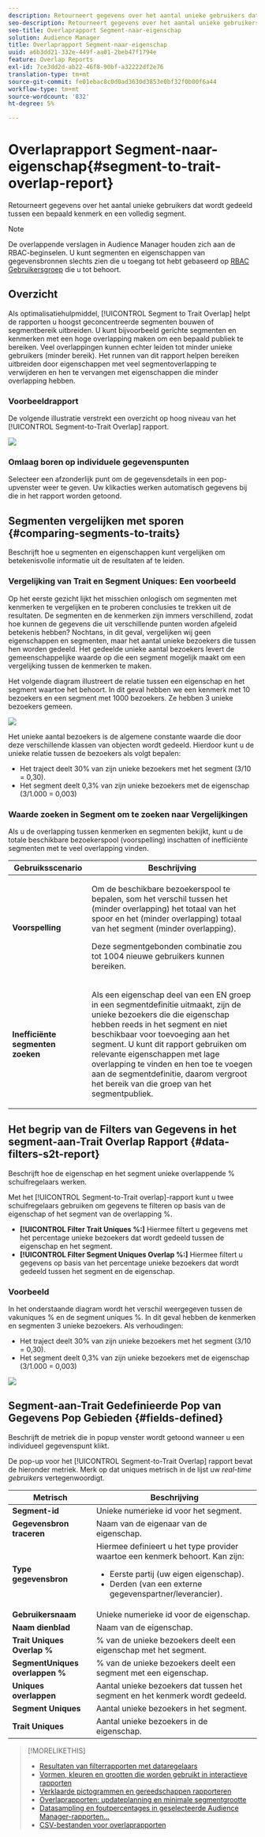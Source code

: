 ```yaml
---
description: Retourneert gegevens over het aantal unieke gebruikers dat wordt gedeeld tussen een bepaald kenmerk en een volledig segment.
seo-description: Retourneert gegevens over het aantal unieke gebruikers dat wordt gedeeld tussen een bepaald kenmerk en een volledig segment.
seo-title: Overlaprapport Segment-naar-eigenschap
solution: Audience Manager
title: Overlaprapport Segment-naar-eigenschap
uuid: a6b3dd21-332e-449f-aa01-2beb47f1794e
feature: Overlap Reports
exl-id: 7ce3dd2d-ab22-46f8-90bf-a32222df2e76
translation-type: tm+mt
source-git-commit: fe01ebac8c0d0ad3630d3853e0bf32f0b00f6a44
workflow-type: tm+mt
source-wordcount: '832'
ht-degree: 5%

---
```


# Overlaprapport Segment-naar-eigenschap{#segment-to-trait-overlap-report}

Retourneert gegevens over het aantal unieke gebruikers dat wordt gedeeld tussen een bepaald kenmerk en een volledig segment.

>[!NOTE]
>
>De overlappende verslagen in Audience Manager houden zich aan de RBAC-beginselen. U kunt segmenten en eigenschappen van gegevensbronnen slechts zien die u toegang tot hebt gebaseerd op [RBAC Gebruikersgroep](/help/using/features/administration/administration-overview.md) die u tot behoort.

<!-- 

c_segment_trait_overlap.xml

 -->

## Overzicht

Als optimalisatiehulpmiddel, [!UICONTROL Segment to Trait Overlap] helpt de rapporten u hoogst geconcentreerde segmenten bouwen of segmentbereik uitbreiden. U kunt bijvoorbeeld gerichte segmenten en kenmerken met een hoge overlapping maken om een bepaald publiek te bereiken. Veel overlappingen kunnen echter leiden tot minder unieke gebruikers (minder bereik). Het runnen van dit rapport helpen bereiken uitbreiden door eigenschappen met veel segmentoverlapping te verwijderen en hen te vervangen met eigenschappen die minder overlapping hebben.

### Voorbeeldrapport

De volgende illustratie verstrekt een overzicht op hoog niveau van het [!UICONTROL Segment-to-Trait Overlap] rapport.

![](assets/segment-to-trait-overlap.png)

### Omlaag boren op individuele gegevenspunten

Selecteer een afzonderlijk punt om de gegevensdetails in een pop-upvenster weer te geven. Uw klikacties werken automatisch gegevens bij die in het rapport worden getoond.

## Segmenten vergelijken met sporen {#comparing-segments-to-traits}

Beschrijft hoe u segmenten en eigenschappen kunt vergelijken om betekenisvolle informatie uit de resultaten af te leiden.

<!-- 

c_compare_s2t.xml

 -->

### Vergelijking van Trait en Segment Uniques: Een voorbeeld

Op het eerste gezicht lijkt het misschien onlogisch om segmenten met kenmerken te vergelijken en te proberen conclusies te trekken uit de resultaten. De segmenten en de kenmerken zijn immers verschillend, zodat hoe kunnen de gegevens die uit verschillende punten worden afgeleid betekenis hebben? Nochtans, in dit geval, vergelijken wij geen eigenschappen en segmenten, maar het aantal unieke bezoekers die tussen hen worden gedeeld. Het gedeelde unieke aantal bezoekers levert de gemeenschappelijke waarde op die een segment mogelijk maakt om een vergelijking tussen de kenmerken te maken.

Het volgende diagram illustreert de relatie tussen een eigenschap en het segment waartoe het behoort. In dit geval hebben we een kenmerk met 10 bezoekers en een segment met 1000 bezoekers. Ze hebben 3 unieke bezoekers gemeen.

![](assets/s2t.png)

Het unieke aantal bezoekers is de algemene constante waarde die door deze verschillende klassen van objecten wordt gedeeld. Hierdoor kunt u de unieke relatie tussen de bezoekers als volgt bepalen:

* Het traject deelt 30% van zijn unieke bezoekers met het segment (3/10 = 0,30).
* Het segment deelt 0,3% van zijn unieke bezoekers met de eigenschap (3/1.000 = 0,003)

### Waarde zoeken in Segment om te zoeken naar Vergelijkingen

Als u de overlapping tussen kenmerken en segmenten bekijkt, kunt u de totale beschikbare bezoekerspool (voorspelling) inschatten of inefficiënte segmenten met te veel overlapping vinden.

<table id="table_5B211EF95216426299EB20253A5A9C1B"> 
 <thead> 
  <tr> 
   <th colname="col1" class="entry"> Gebruiksscenario </th> 
   <th colname="col2" class="entry"> Beschrijving </th> 
  </tr>
 </thead>
 <tbody> 
  <tr> 
   <td colname="col1"><b>Voorspelling</b> </td> 
   <td colname="col2"> <p>Om de beschikbare bezoekerspool te bepalen, som het verschil tussen het (minder overlapping) het totaal van het spoor en het (minder overlapping) totaal van het segment (minder overlapping). </p> <p>Deze segmentgebonden combinatie zou tot 1004 nieuwe gebruikers kunnen bereiken. </p> </td> 
  </tr> 
  <tr> 
   <td colname="col1"><b>Inefficiënte segmenten zoeken</b> </td> 
   <td colname="col2"> <p>Als een eigenschap deel van een <span class="wintitle"> EN</span> groep in een segmentdefinitie uitmaakt, zijn de unieke bezoekers die die eigenschap hebben reeds in het segment en niet beschikbaar voor toevoeging aan het segment. U kunt dit rapport gebruiken om relevante eigenschappen met lage overlapping te vinden en hen toe te voegen aan de segmentdefinitie, daarom vergroot het bereik van die groep van het segmentpubliek. </p> </td> 
  </tr> 
 </tbody> 
</table>

## Het begrip van de Filters van Gegevens in het segment-aan-Trait Overlap Rapport {#data-filters-s2t-report}

Beschrijft hoe de eigenschap en het segment unieke overlappende % schuifregelaars werken.

<!-- 

r_s2t_sliders.xml

 -->

Met het [!UICONTROL Segment-to-Trait overlap]-rapport kunt u twee schuifregelaars gebruiken om gegevens te filteren op basis van de eigenschap of het segment van de overlapping %.

* **[!UICONTROL Filter Trait Uniques %:]** Hiermee filtert u gegevens met het percentage unieke bezoekers dat wordt gedeeld tussen de eigenschap en het segment.
* **[!UICONTROL Filter Segment Uniques Overlap %:]** Hiermee filtert u gegevens op basis van het percentage unieke bezoekers dat wordt gedeeld tussen het segment en de eigenschap.

### Voorbeeld

In het onderstaande diagram wordt het verschil weergegeven tussen de vakuniques % en de segment uniques %. In dit geval hebben de kenmerken en segmenten 3 unieke bezoekers. Als verhoudingen:

* Het traject deelt 30% van zijn unieke bezoekers met het segment (3/10 = 0,30).
* Het segment deelt 0,3% van zijn unieke bezoekers met de eigenschap (3/1.000 = 0,003)

![](assets/s2t.png)

## Segment-aan-Trait Gedefinieerde Pop van Gegevens Pop Gebieden {#fields-defined}

Beschrijft de metriek die in popup venster wordt getoond wanneer u een individueel gegevenspunt klikt.

<!-- 

r_s2t_data_pop.xml

 -->

De pop-up voor het [!UICONTROL Segment-to-Trait Overlap] rapport bevat de hieronder metriek. Merk op dat uniques metrisch in de lijst uw *real-time gebruikers* vertegenwoordigt.

<table id="table_4AF72754276242FFB11543635B43AD90"> 
 <thead> 
  <tr> 
   <th colname="col1" class="entry"> Metrisch </th> 
   <th colname="col2" class="entry"> Beschrijving </th> 
  </tr>
 </thead>
 <tbody> 
  <tr> 
   <td colname="col1"><b><span class="wintitle"> Segment-id</span></b> </td> 
   <td colname="col2"> Unieke numerieke id voor het segment. </td> 
  </tr> 
  <tr> 
   <td colname="col1"><b><span class="wintitle"> Gegevensbron traceren  </span></b> </td> 
   <td colname="col2"> Naam van de eigenaar van de eigenschap. </td> 
  </tr> 
  <tr> 
   <td colname="col1"><b><span class="wintitle"> Type gegevensbron</span></b> </td> 
   <td colname="col2">Hiermee definieert u het type provider waartoe een kenmerk behoort. Kan zijn: 
    <ul id="ul_0477C04A33FD4F5D998B98984E6554D3"> 
     <li id="li_50FCA48EDB5843AB8FB6C34ED2C0067D">Eerste partij (uw eigen eigenschap). </li> 
     <li id="li_4F6148EDAEFE43FA8D505944E9FE3855">Derden (van een externe gegevenspartner/leverancier). </li> 
    </ul> </td> 
  </tr> 
  <tr> 
   <td colname="col1"><b><span class="wintitle"> Gebruikersnaam</span></b> </td> 
   <td colname="col2"> Unieke numerieke id voor de eigenschap. </td> 
  </tr> 
  <tr> 
   <td colname="col1"><b><span class="wintitle"> Naam dienblad</span></b> </td> 
   <td colname="col2"> Naam van de eigenschap. </td> 
  </tr> 
  <tr> 
   <td colname="col1"><b><span class="wintitle"> Trait Uniques Overlap %</span></b> </td> 
   <td colname="col2"> % van de unieke bezoekers deelt een eigenschap met het segment. </td> 
  </tr> 
  <tr> 
   <td colname="col1"><b><span class="wintitle"> SegmentUniques overlappen %</span></b> </td> 
   <td colname="col2"> % van de unieke bezoekers deelt een segment met een eigenschap. </td> 
  </tr> 
  <tr> 
   <td colname="col1"><b><span class="wintitle"> Uniques overlappen</span></b> </td> 
   <td colname="col2"> Aantal unieke bezoekers dat tussen het segment en het kenmerk wordt gedeeld. </td> 
  </tr> 
  <tr> 
   <td colname="col1"><b><span class="wintitle"> Segment Uniques</span></b> </td> 
   <td colname="col2"> Aantal unieke bezoekers in het segment. </td> 
  </tr> 
  <tr> 
   <td colname="col1"><b><span class="wintitle"> Trait Uniques</span></b> </td> 
   <td colname="col2"> Aantal unieke bezoekers in de eigenschap. </td> 
  </tr> 
 </tbody> 
</table>

>[!MORELIKETHIS]
>
>* [Resultaten van filterrapporten met dataregelaars](../../reporting/dynamic-reports/data-sliders.md)
>* [Vormen, kleuren en grootten die worden gebruikt in interactieve rapporten](../../reporting/dynamic-reports/interactive-report-technology.md#shapes-colors-sizes)
>* [Verklaarde pictogrammen en gereedschappen rapporteren](../../reporting/dynamic-reports/interactive-report-technology.md#icons-tools-explained)
>* [Overlaprapporten: updateplanning en minimale segmentgrootte](../../reporting/dynamic-reports/overlap-minimum-segment-size.md)
>* [Datasampling en foutpercentages in geselecteerde Audience Manager-rapporten...](../../reporting/report-sampling.md)
>* [CSV-bestanden voor overlaprapporten](../../reporting/dynamic-reports/overlap-csv-files.md)

